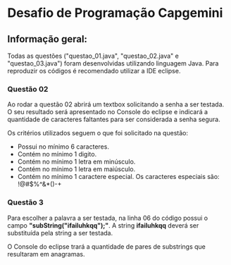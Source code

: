 # Desafio de Programação Capgemini
## Informação geral:

Todas as questões ("questao_01.java", "questao_02.java" e "questao_03.java") foram desenvolvidas utilizando linguagem Java. Para reproduzir os códigos é recomendado utilizar a IDE eclipse.

### Questão 02

Ao rodar a questão 02 abrirá um textbox solicitando a senha a ser testada. O seu resultado será apresentado no Console do eclipse e indicará a quantidade de caracteres faltantes para ser considerada a senha segura.

Os critérios utilizados seguem o que foi solicitado na questão:

- Possui no mínimo 6 caracteres.
- Contém no mínimo 1 digito.
- Contém no mínimo 1 letra em minúsculo.
- Contém no mínimo 1 letra em maiúsculo.
- Contém no mínimo 1 caractere especial. Os caracteres especiais são: !@#$%^&*()-+

### Questão 3

Para escolher a palavra a ser testada, na linha 06 do código possui o campo **"subString("ifailuhkqq");"**. A string **ifailuhkqq** deverá ser substituída pela string a ser testada.

O Console do eclipse trará a quantidade de pares de substrings que resultaram em anagramas.
